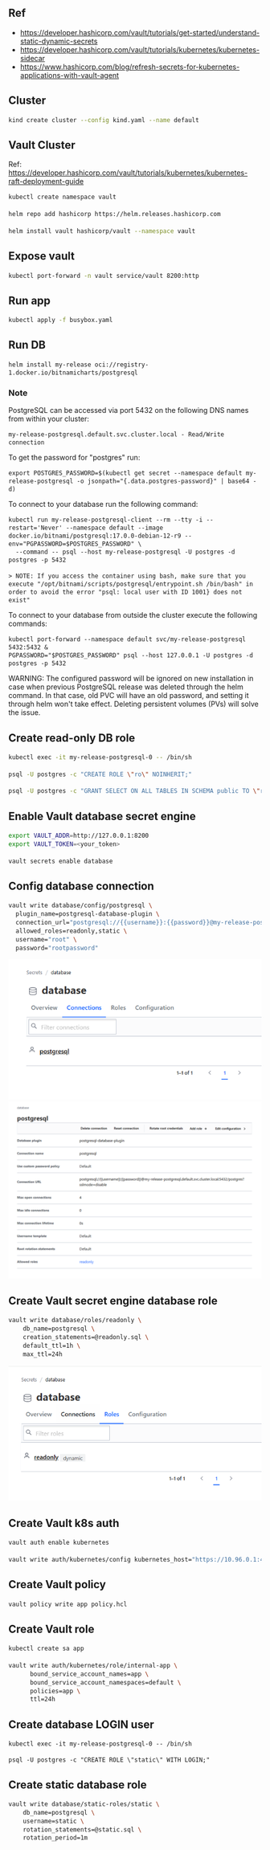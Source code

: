 ## Ref
- https://developer.hashicorp.com/vault/tutorials/get-started/understand-static-dynamic-secrets
- https://developer.hashicorp.com/vault/tutorials/kubernetes/kubernetes-sidecar
- https://www.hashicorp.com/blog/refresh-secrets-for-kubernetes-applications-with-vault-agent

## Cluster
```bash
kind create cluster --config kind.yaml --name default
```

## Vault Cluster
Ref: https://developer.hashicorp.com/vault/tutorials/kubernetes/kubernetes-raft-deployment-guide

```bash
kubectl create namespace vault

helm repo add hashicorp https://helm.releases.hashicorp.com

helm install vault hashicorp/vault --namespace vault
```

## Expose vault
```bash
kubectl port-forward -n vault service/vault 8200:http
```

## Run app
```bash
kubectl apply -f busybox.yaml
```

## Run DB
```
helm install my-release oci://registry-1.docker.io/bitnamicharts/postgresql
```

### Note
PostgreSQL can be accessed via port 5432 on the following DNS names from within your cluster:

    my-release-postgresql.default.svc.cluster.local - Read/Write connection

To get the password for "postgres" run:

    export POSTGRES_PASSWORD=$(kubectl get secret --namespace default my-release-postgresql -o jsonpath="{.data.postgres-password}" | base64 -d)

To connect to your database run the following command:

    kubectl run my-release-postgresql-client --rm --tty -i --restart='Never' --namespace default --image docker.io/bitnami/postgresql:17.0.0-debian-12-r9 --env="PGPASSWORD=$POSTGRES_PASSWORD" \
      --command -- psql --host my-release-postgresql -U postgres -d postgres -p 5432

    > NOTE: If you access the container using bash, make sure that you execute "/opt/bitnami/scripts/postgresql/entrypoint.sh /bin/bash" in order to avoid the error "psql: local user with ID 1001} does not exist"

To connect to your database from outside the cluster execute the following commands:

    kubectl port-forward --namespace default svc/my-release-postgresql 5432:5432 &
    PGPASSWORD="$POSTGRES_PASSWORD" psql --host 127.0.0.1 -U postgres -d postgres -p 5432

WARNING: The configured password will be ignored on new installation in case when previous PostgreSQL release was deleted through the helm command. In that case, old PVC will have an old password, and setting it through helm won't take effect. Deleting persistent volumes (PVs) will solve the issue.

## Create read-only DB role
```bash
kubectl exec -it my-release-postgresql-0 -- /bin/sh

psql -U postgres -c "CREATE ROLE \"ro\" NOINHERIT;"

psql -U postgres -c "GRANT SELECT ON ALL TABLES IN SCHEMA public TO \"ro\";"
```

## Enable Vault database secret engine
```bash
export VAULT_ADDR=http://127.0.0.1:8200
export VAULT_TOKEN=<your_token>

vault secrets enable database
```

## Config database connection
```bash
vault write database/config/postgresql \
  plugin_name=postgresql-database-plugin \
  connection_url="postgresql://{{username}}:{{password}}@my-release-postgresql.default.svc.cluster.local:5432/postgres?sslmode=disable" \
  allowed_roles=readonly,static \
  username="root" \
  password="rootpassword"
```

![screenshot](connection1.png)
![screenshot](connection2.png)

## Create Vault secret engine database role
```bash
vault write database/roles/readonly \
    db_name=postgresql \
    creation_statements=@readonly.sql \
    default_ttl=1h \
    max_ttl=24h
```

![screenshot](role1.png)

## Create Vault k8s auth
```bash
vault auth enable kubernetes

vault write auth/kubernetes/config kubernetes_host="https://10.96.0.1:443"
```

## Create Vault policy
```bash
vault policy write app policy.hcl
```

## Create Vault role
```bash
kubectl create sa app

vault write auth/kubernetes/role/internal-app \
      bound_service_account_names=app \
      bound_service_account_namespaces=default \
      policies=app \
      ttl=24h
```

## Create database LOGIN user
```basj
kubectl exec -it my-release-postgresql-0 -- /bin/sh

psql -U postgres -c "CREATE ROLE \"static\" WITH LOGIN;"
```

## Create static database role
```bash
vault write database/static-roles/static \
    db_name=postgresql \
    username=static \
    rotation_statements=@static.sql \
    rotation_period=1m
```
